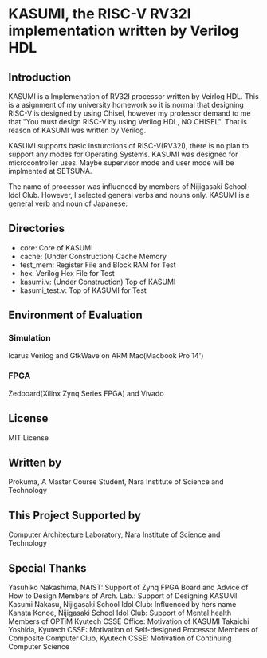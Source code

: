 # KASUMI, the RISC-V RV32I implementation written by Verilog HDL
## Introduction
KASUMI is a Implemenation of RV32I processor written by Veirlog HDL. 
This is a asignment of my university homework so it is normal that designing RISC-V is designed by using Chisel, however my professor demand to me that "You must design RISC-V by using Verilog HDL, NO CHISEL".
That is reason of KASUMI was written by Verilog.

KASUMI supports basic insturctions of RISC-V(RV32I), there is no plan to support any modes for Operating Systems. KASUMI was designed for microcontroller uses. Maybe supervisor mode and user mode will be implmented at SETSUNA.

The name of processor was influenced by members of Nijigasaki School Idol Club. However, I selected general verbs and nouns only. KASUMI is a general verb and noun of Japanese.  

## Directories
- core: Core of KASUMI
- cache: (Under Construction) Cache Memory
- test_mem: Register File and Block RAM for Test
- hex: Verilog Hex File for Test
- kasumi.v: (Under Construction) Top of KASUMI
- kasumi_test.v: Top of KASUMI for Test

## Environment of Evaluation
### Simulation
Icarus Verilog and GtkWave on ARM Mac(Macbook Pro 14')

### FPGA
Zedboard(Xilinx Zynq Series FPGA) and Vivado

## License
MIT License

## Written by
Prokuma, A Master Course Student, Nara Institute of Science and Technology

## This Project Supported by
Computer Architecture Laboratory, Nara Institute of Science and Technology

## Special Thanks
Yasuhiko Nakashima, NAIST: Support of Zynq FPGA Board and Advice of How to Design
Members of Arch. Lab.: Support of Designing KASUMI
Kasumi Nakasu, Nijigasaki School Idol Club: Influenced by hers name
Kanata Konoe, Nijigasaki School Idol Club: Support of Mental health
Members of OPTiM Kyutech CSSE Office: Motivation of KASUMI
Takaichi Yoshida, Kyutech CSSE: Motivation of Self-designed Processor
Members of Composite Computer Club, Kyutech CSSE: Motivation of Continuing Computer Science
